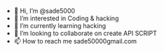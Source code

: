 - 👋 Hi, I’m @sade5000
- 👀 I’m interested in Coding & hacking 
- 🌱 I’m currently learning hacking
- 💞️ I’m looking to collaborate on create API SCRIPT
- 📫 How to reach me sade50000gmail.com

<!---
sade5000/sade5000 is a ✨ special ✨ repository because its `README.md` (this file) appears on your GitHub profile.
You can click the Preview link to take a look at your changes.
--->
